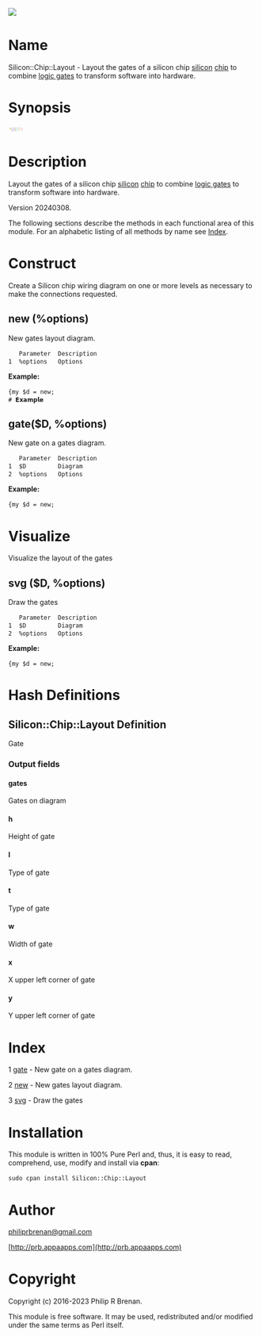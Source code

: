 <div>
    <p><a href="https://github.com/philiprbrenan/SiliconChipLayout"><img src="https://github.com/philiprbrenan/SiliconChipLayout/workflows/Test/badge.svg"></a>
</div>

# Name

Silicon::Chip::Layout - Layout the gates of a silicon chip [silicon](https://en.wikipedia.org/wiki/Silicon) [chip](https://en.wikipedia.org/wiki/Integrated_circuit) to combine [logic gates](https://en.wikipedia.org/wiki/Logic_gate) to transform software into hardware.

# Synopsis

<div>
    <p><img src="https://raw.githubusercontent.com/philiprbrenan/SiliconChipLayout/main/lib/Silicon/Chip/input1.svg">
</div>

# Description

Layout the gates of a silicon chip [silicon](https://en.wikipedia.org/wiki/Silicon) [chip](https://en.wikipedia.org/wiki/Integrated_circuit) to combine [logic gates](https://en.wikipedia.org/wiki/Logic_gate) to transform software into hardware.

Version 20240308.

The following sections describe the methods in each functional area of this
module.  For an alphabetic listing of all methods by name see [Index](#index).

# Construct

Create a Silicon chip wiring diagram on one or more levels as necessary to make the connections requested.

## new (%options)

New gates layout diagram.

       Parameter  Description
    1  %options   Options

**Example:**

    {my $d = new;                                                                      # 𝗘𝘅𝗮𝗺𝗽𝗹𝗲

## gate($D, %options)

New gate on a gates diagram.

       Parameter  Description
    1  $D         Diagram
    2  %options   Options

**Example:**

    {my $d = new;

# Visualize

Visualize the layout of the gates

## svg ($D, %options)

Draw the gates

       Parameter  Description
    1  $D         Diagram
    2  %options   Options

**Example:**

    {my $d = new;

# Hash Definitions

## Silicon::Chip::Layout Definition

Gate

### Output fields

#### gates

Gates on diagram

#### h

Height of gate

#### l

Type of gate

#### t

Type of gate

#### w

Width of gate

#### x

X upper left corner of gate

#### y

Y upper left corner of gate

# Index

1 [gate](#gate) - New gate on a gates diagram.

2 [new](#new) - New gates layout diagram.

3 [svg](#svg) - Draw the gates

# Installation

This module is written in 100% Pure Perl and, thus, it is easy to read,
comprehend, use, modify and install via **cpan**:

    sudo cpan install Silicon::Chip::Layout

# Author

[philiprbrenan@gmail.com](mailto:philiprbrenan@gmail.com)

[http://prb.appaapps.com](http://prb.appaapps.com)

# Copyright

Copyright (c) 2016-2023 Philip R Brenan.

This module is free software. It may be used, redistributed and/or modified
under the same terms as Perl itself.
